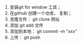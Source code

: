 1. 安装git for window 工具；
2. 在github 创建一个仓库， 复制；
3. 克隆文件： git clone  网址
4. 添加 git add 文件
5. 添加到本地： git commit -m "xxx"
6. 上传： git push
